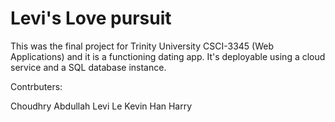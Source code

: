 # Levi's Love pursuit

This was the final project for Trinity University CSCI-3345 (Web Applications) and it is a functioning dating app. It's deployable using a cloud service and a SQL database instance. 

Contrbuters:

Choudhry Abdullah
Levi Le
Kevin Han
Harry


